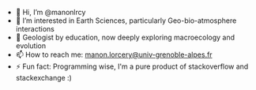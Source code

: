 - 👋 Hi, I’m @manonlrcy
- 👀 I’m interested in Earth Sciences, particularly Geo-bio-atmosphere interactions
- 🌱 Geologist by education, now deeply exploring macroecology and evolution
- 📫 How to reach me: manon.lorcery@univ-grenoble-alpes.fr
- ⚡ Fun fact: Programming wise, I'm a pure product of stackoverflow and stackexchange :) 

<!---
manonlrcy/manonlrcy is a ✨ special ✨ repository because its `README.md` (this file) appears on your GitHub profile.
You can click the Preview link to take a look at your changes.
--->
